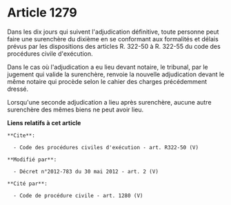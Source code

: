 # Article 1279

Dans les dix jours qui suivent l'adjudication définitive, toute personne peut faire une surenchère du dixième en se
conformant aux formalités et délais prévus par les dispositions des articles R. 322-50 à R. 322-55 du code des procédures
civile d'exécution. 

Dans le cas où l'adjudication a eu lieu devant notaire, le tribunal, par le jugement qui valide la surenchère, renvoie la
nouvelle adjudication devant le même notaire qui procède selon le cahier des charges précédemment dressé. 

Lorsqu'une seconde adjudication a lieu après surenchère, aucune autre surenchère des mêmes biens ne peut avoir lieu.

**Liens relatifs à cet article**

	**Cite**:

	  - Code des procédures civiles d'exécution - art. R322-50 (V)

	**Modifié par**:

	  - Décret n°2012-783 du 30 mai 2012 - art. 2 (V)

	**Cité par**:

	  - Code de procédure civile - art. 1280 (V)
